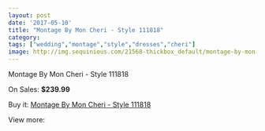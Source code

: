 ```yaml
---
layout: post
date: '2017-05-10'
title: "Montage By Mon Cheri - Style 111818"
category: 
tags: ["wedding","montage","style","dresses","cheri"]
image: http://img.sequinious.com/21568-thickbox_default/montage-by-mon-cheri-style-111818.jpg
---
```

Montage By Mon Cheri - Style 111818

On Sales: **$239.99**
<a href="https://www.sequinious.com/9697-montage-by-mon-cheri-style-111818.html"><amp-img layout="responsive" width="600" height="600" src="//img.sequinious.com/21568-thickbox_default/montage-by-mon-cheri-style-111818.jpg" alt="Montage By Mon Cheri - Style 111818 0" /></a>

Buy it: [Montage By Mon Cheri - Style 111818](https://www.sequinious.com/9697-montage-by-mon-cheri-style-111818.html "Montage By Mon Cheri - Style 111818")

View more: [](https://www.sequinious.com/- "")